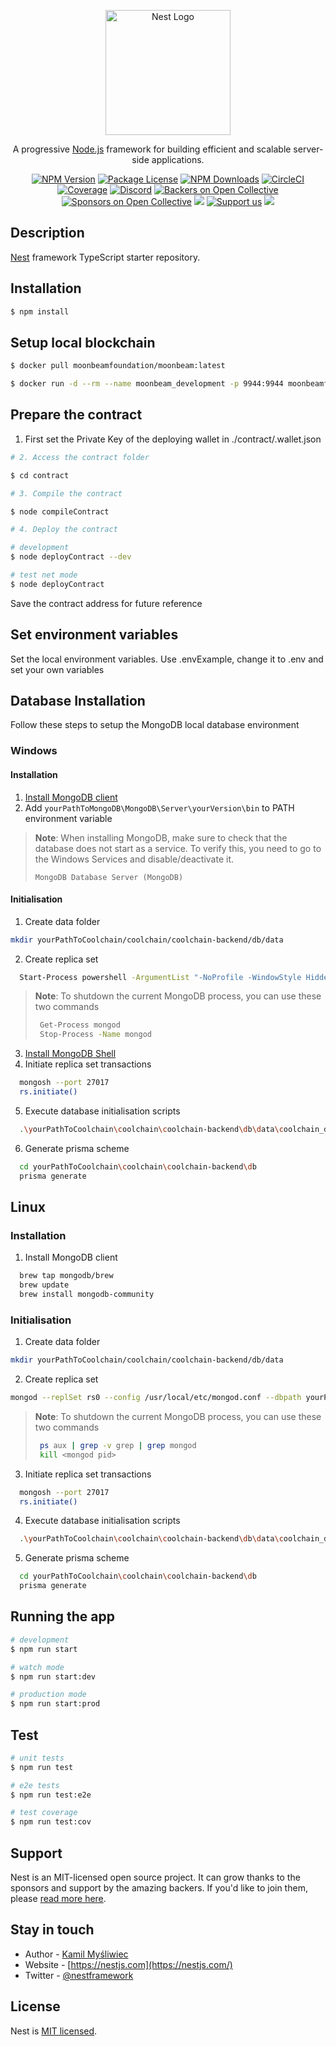 <p align="center">
  <a href="http://nestjs.com/" target="blank"><img src="https://nestjs.com/img/logo-small.svg" width="200" alt="Nest Logo" /></a>
</p>

[circleci-image]: https://img.shields.io/circleci/build/github/nestjs/nest/master?token=abc123def456

[circleci-url]: https://circleci.com/gh/nestjs/nest

  <p align="center">A progressive <a href="http://nodejs.org" target="_blank">Node.js</a> framework for building efficient and scalable server-side applications.</p>
    <p align="center">
<a href="https://www.npmjs.com/~nestjscore" target="_blank"><img src="https://img.shields.io/npm/v/@nestjs/core.svg" alt="NPM Version" /></a>
<a href="https://www.npmjs.com/~nestjscore" target="_blank"><img src="https://img.shields.io/npm/l/@nestjs/core.svg" alt="Package License" /></a>
<a href="https://www.npmjs.com/~nestjscore" target="_blank"><img src="https://img.shields.io/npm/dm/@nestjs/common.svg" alt="NPM Downloads" /></a>
<a href="https://circleci.com/gh/nestjs/nest" target="_blank"><img src="https://img.shields.io/circleci/build/github/nestjs/nest/master" alt="CircleCI" /></a>
<a href="https://coveralls.io/github/nestjs/nest?branch=master" target="_blank"><img src="https://coveralls.io/repos/github/nestjs/nest/badge.svg?branch=master#9" alt="Coverage" /></a>
<a href="https://discord.gg/G7Qnnhy" target="_blank"><img src="https://img.shields.io/badge/discord-online-brightgreen.svg" alt="Discord"/></a>
<a href="https://opencollective.com/nest#backer" target="_blank"><img src="https://opencollective.com/nest/backers/badge.svg" alt="Backers on Open Collective" /></a>
<a href="https://opencollective.com/nest#sponsor" target="_blank"><img src="https://opencollective.com/nest/sponsors/badge.svg" alt="Sponsors on Open Collective" /></a>
  <a href="https://paypal.me/kamilmysliwiec" target="_blank"><img src="https://img.shields.io/badge/Donate-PayPal-ff3f59.svg"/></a>
    <a href="https://opencollective.com/nest#sponsor"  target="_blank"><img src="https://img.shields.io/badge/Support%20us-Open%20Collective-41B883.svg" alt="Support us"></a>
  <a href="https://twitter.com/nestframework" target="_blank"><img src="https://img.shields.io/twitter/follow/nestframework.svg?style=social&label=Follow"></a>
</p>
  <!--[![Backers on Open Collective](https://opencollective.com/nest/backers/badge.svg)](https://opencollective.com/nest#backer)
  [![Sponsors on Open Collective](https://opencollective.com/nest/sponsors/badge.svg)](https://opencollective.com/nest#sponsor)-->

## Description

[Nest](https://github.com/nestjs/nest) framework TypeScript starter repository.

## Installation

```bash
$ npm install
```

## Setup local blockchain

```bash
$ docker pull moonbeamfoundation/moonbeam:latest

$ docker run -d --rm --name moonbeam_development -p 9944:9944 moonbeamfoundation/moonbeam:latest --dev --rpc-external --sealing 6000
```

## Prepare the contract

1. First set the Private Key of the deploying wallet in ./contract/.wallet.json

```bash
# 2. Access the contract folder

$ cd contract

# 3. Compile the contract

$ node compileContract

# 4. Deploy the contract

# development
$ node deployContract --dev

# test net mode
$ node deployContract
```

Save the contract address for future reference

## Set environment variables

Set the local environment variables. Use .envExample, change it to .env and set your own variables

## Database Installation

Follow these steps to setup the MongoDB local database environment

### Windows

#### Installation

1. [Install MongoDB client](https://www.mongodb.com/docs/manual/tutorial/install-mongodb-on-windows/#install-mongodb-community-edition-on-windows)
2. Add `yourPathToMongoDB\MongoDB\Server\yourVersion\bin` to PATH environment variable

> **Note**: When installing MongoDB, make sure to check that the database does not start as a service. To verify this,
> you need to
> go to the Windows Services and disable/deactivate it.
>
>`MongoDB Database Server (MongoDB)`

#### Initialisation

1. Create data folder

```bash
mkdir yourPathToCoolchain/coolchain/coolchain-backend/db/data
```

2. Create replica set

```bash
  Start-Process powershell -ArgumentList "-NoProfile -WindowStyle Hidden -Command `"mongod.exe --replSet rs0 --dbpath 'yourPathToCoolchain\coolchain\coolchain-backend\db\data' --port 27017 --bind_ip_all`""
```

> **Note**: To shutdown the current MongoDB process, you can use these two commands
>```bash
>  Get-Process mongod
>  Stop-Process -Name mongod
>```

3. [Install MongoDB Shell](https://www.mongodb.com/try/download/shell)
4. Initiate replica set transactions

```bash
  mongosh --port 27017
  rs.initiate()
```

5. Execute database initialisation scripts

```bash
  .\yourPathToCoolchain\coolchain\coolchain-backend\db\data\coolchain_db_seed.sh
```

6. Generate prisma scheme

```bash
  cd yourPathToCoolchain\coolchain\coolchain-backend\db
  prisma generate
```

## Linux

### Installation

1. Install MongoDB client

```bash
  brew tap mongodb/brew
  brew update
  brew install mongodb-community
```

### Initialisation

1. Create data folder

```bash
mkdir yourPathToCoolchain/coolchain/coolchain-backend/db/data
```

2. Create replica set

```bash
mongod --replSet rs0 --config /usr/local/etc/mongod.conf --dbpath yourPathToCoolchain/coolchain/coolchain-backend/db/data --port 27017 --bind_ip_all --fork
```

> **Note**: To shutdown the current MongoDB process, you can use these two commands
>```bash
>  ps aux | grep -v grep | grep mongod
>  kill <mongod pid>
>```

3. Initiate replica set transactions

```bash
  mongosh --port 27017
  rs.initiate()
```

4. Execute database initialisation scripts

```bash
  .\yourPathToCoolchain\coolchain\coolchain-backend\db\data\coolchain_db_seed.sh
```

5. Generate prisma scheme

```bash
  cd yourPathToCoolchain\coolchain\coolchain-backend\db
  prisma generate
```

## Running the app

```bash
# development
$ npm run start

# watch mode
$ npm run start:dev

# production mode
$ npm run start:prod
```

## Test

```bash
# unit tests
$ npm run test

# e2e tests
$ npm run test:e2e

# test coverage
$ npm run test:cov
```

## Support

Nest is an MIT-licensed open source project. It can grow thanks to the sponsors and support by the amazing backers. If
you'd like to join them, please [read more here](https://docs.nestjs.com/support).

## Stay in touch

- Author - [Kamil Myśliwiec](https://kamilmysliwiec.com)
- Website - [https://nestjs.com](https://nestjs.com/)
- Twitter - [@nestframework](https://twitter.com/nestframework)

## License

Nest is [MIT licensed](LICENSE).
